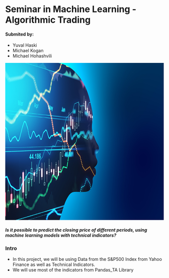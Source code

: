 # **Seminar in Machine Learning - Algorithmic Trading**

#### Submited by:
- Yuval Haski
- Michael Kogan
- Michael Hohashvili
 

<img src="AdobeStock_416057612.jpg" alt="AdobeStock_416057612.jpg" width="800" height="500">


#### *Is it possible to predict the closing price of different periods, using machine learning models with technical indicators?*

### Intro
- In this project, we will be using Data from the S&P500 Index from Yahoo Finance as well as Technical Indicators.
- We will use most of the indicators from Pandas_TA Library